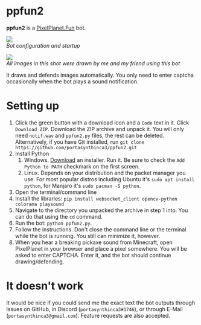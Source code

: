 # ppfun2
**ppfun2** is a [PixelPlanet.Fun](https://pixelplanet.fun/) bot.

![](promo.png)\
*Bot configuration and startup*

![](promo_res.png)\
*All images in this shot were drawn by me and my friend using this bot*

It draws and defends images automatically. You only need to enter captcha occasionally when the bot plays a sound notification.

# Setting up
1. Click the green button with a download icon and a `Code` text in it. Click `Download ZIP`. Download the ZIP archive and unpack it. You will only need `notif.wav` and `ppfun2.py` files, the rest can be deleted. Alternatively, if you have Git installed, run `git clone https://github.com/portasynthinca3/ppfun2.git`
2. Install Python
    1. Windows. [Download](https://www.python.org/downloads/) an installer. Run it. Be sure to check the `Add Python to PATH` checkmark on the first screen.
    2. Linux. Depends on your distribution and the packet manager you use. For most popular distros including Ubuntu it's `sudo apt install python`, for Manjaro it's `sudo pacman -S python`.
3. Open the terminal/command line
4. Install the libraries: `pip install websocket_client opencv-python colorama playsound`
5. Navigate to the directory you unpacked the archive in step 1 into. You can do that using the `cd` command.
6. Run the bot: `python ppfun2.py`.
7. Follow the instructions. Don't close the command line or the terminal while the bot is running. You still can minimize it, however.
8. When you hear a breaking pickaxe sound from Minecraft, open PixelPlanet in your browser and place a pixel somewhere. You will be asked to enter CAPTCHA. Enter it, and the bot should continue drawing/defending.

# It doesn't work
It would be nice if you could send me the exact text the bot outputs through Issues on GitHub, in Discord (`portasynthinca3#1746`), or through E-Mail (`portasynthinca3@gmail.com`). Feature requests are also accepted.

